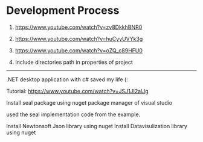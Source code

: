 # Development Process

1. https://www.youtube.com/watch?v=zv8DkkhBNR0

2. https://www.youtube.com/watch?v=huCyyUVYk3g

3. https://www.youtube.com/watch?v=oZQ_c89HFU0

4. Include directories path in properties of project

-----------

.NET desktop application with c# saved my life (:

Tutorial: https://www.youtube.com/watch?v=JSJ1JI2alJg

Install seal package using nuget package manager of visual studio

used the seal implementation code from the example.

Install Newtonsoft Json library using nuget
Install Datavisulization library using nuget